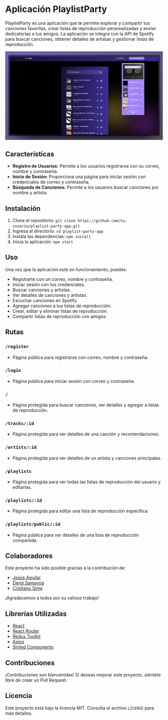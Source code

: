 # Aplicación PlaylistParty

PlaylistParty es una aplicación que te permite explorar y compartir tus canciones favoritas, crear listas de reproducción personalizadas y enviar dedicatorias a tus amigos. La aplicación se integra con la API de Spotify para buscar canciones, obtener detalles de artistas y gestionar listas de reproducción.

![Aplicación PlaylistParty](./screen.png)

## Características

- **Registro de Usuarios:** Permite a los usuarios registrarse con su correo, nombre y contraseña.
- **Inicio de Sesión:** Proporciona una página para iniciar sesión con credenciales de correo y contraseña.
- **Búsqueda de Canciones:** Permite a los usuarios buscar canciones por nombre y artista.

## Instalación

1. Clona el repositorio: `git clone https://github.com/tu-usuario/playlist-party-app.git`
2. Ingresa al directorio: `cd playlist-party-app`
3. Instala las dependencias: `npm install`
4. Inicia la aplicación: `npm start`

## Uso

Una vez que la aplicación esté en funcionamiento, puedes:

- Registrarte con un correo, nombre y contraseña.
- Iniciar sesión con tus credenciales.
- Buscar canciones y artistas.
- Ver detalles de canciones y artistas.
- Escuchar canciones en Spotify.
- Agregar canciones a tus listas de reproducción.
- Crear, editar y eliminar listas de reproducción.
- Compartir listas de reproducción con amigos.

## Rutas

### `/register`

- Página pública para registrarse con correo, nombre y contraseña.

### `/login`

- Página pública para iniciar sesión con correo y contraseña.


### `/`

- Página protegida para buscar canciones, ver detalles y agregar a listas de reproducción.

### `/tracks/:id`

- Página protegida para ver detalles de una canción y recomendaciones.


### `/artists/:id`

- Página protegida para ver detalles de un artista y canciones principales.


### `/playlists`

- Página protegida para ver todas las listas de reproducción del usuario y editarlas.

### `/playlists/:id`

- Página protegida para editar una lista de reproducción específica.

### `/playlists/public/:id`

- Página pública para ver detalles de una lista de reproducción compartida.

## Colaboradores

Este proyecto ha sido posible gracias a la contribución de:

- [Jesús Aguilar](https://github.com/JesusAguilarAliaga)
- [Dergi Samayoa](https://github.com/DergiSamayoa)
- [Cristiano Sime](https://github.com/SimeneitorT1000)

¡Agradecemos a todos por su valioso trabajo!

## Librerías Utilizadas

- [React](https://reactjs.org/)
- [React Router](https://reactrouter.com/)
- [Redux Toolkit](https://redux-toolkit.js.org/)
- [Axios](https://axios-http.com/)
- [Styled Components](https://styled-components.com/)

## Contribuciones

¡Contribuciones son bienvenidas! Si deseas mejorar este proyecto, siéntete libre de crear un Pull Request.

## Licencia

Este proyecto está bajo la licencia MIT. Consulta el archivo `LICENSE` para más detalles.
